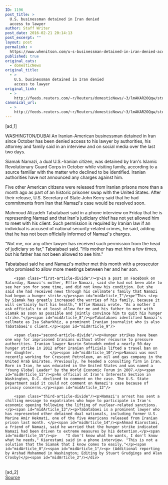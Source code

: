 ```yaml
---
ID: 1196
post_title: >
  U.S. businessman detained in Iran denied
  access to lawyer
author: Staff Writer
post_date: 2016-02-21 20:14:13
post_excerpt: ""
layout: post
permalink: >
  https://www.whenitson.com/u-s-businessman-detained-in-iran-denied-access-to-lawyer/
published: true
original_cats:
  - domesticNews
original_title:
  - >
    U.S. businessman detained in Iran denied
    access to lawyer
original_link:
  - >
    http://feeds.reuters.com/~r/Reuters/domesticNews/~3/lmAKAR2OQqw/story01.htm
canonical_url:
  - >
    http://feeds.reuters.com/~r/Reuters/domesticNews/~3/lmAKAR2OQqw/story01.htm
---
```

 [ad_1]
<br><div id="articleText">
<span id="midArticle_start"/>

<span id="midArticle_0"/><span class="focusParagraph" readability="5"><p><span class="articleLocation">WASHINGTON/DUBAI</span> An Iranian-American businessman detained in Iran since October has been denied access to his lawyer by authorities, his attorney and family said in an interview and on social media over the last two days.</p></span><span id="midArticle_1"/><p>Siamak Namazi, a dual U.S.-Iranian citizen, was detained by Iran's Islamic Revolutionary Guard Corps in October while visiting family, according to a source familiar with the matter who declined to be identified. Iranian authorities have not announced any charges against him.</p><span id="midArticle_2"/><p>Five other American citizens were released from Iranian prisons more than a month ago as part of an historic prisoner swap with the United States. After their release, U.S. Secretary of State John Kerry said that he had commitments from Iran that Namazi's case would be resolved soon.</p><span id="midArticle_3"/><p>Mahmoud Alizadeh Tabatabaei said in a phone interview on Friday that he is representing Namazi and that Iran's judiciary chief has not yet allowed him to meet with his client. Such permission is required by Iranian law if an individual is accused of national security-related crimes, he said, adding that he has not been officially informed of Namazi's charges.</p><span id="midArticle_4"/><p>"Not me, nor any other lawyer has received such permission from the head of judiciary so far," Tabatabaei said. "His mother has met him a few times, but his father has not been allowed to see him."</p><span id="midArticle_5"/><p>Tabatabaei said he and Namazi's mother met this month with a prosecutor who promised to allow more meetings between her and her son. </p><span id="midArticle_6"/>
        
        <span class="first-article-divide"/><p>In a post on Facebook on Saturday, Namazi's mother, Effie Namazi, said she had not been able to see her son for some time, and did not know his condition. But she said she had received news through his cellmate's family that Namazi had begun a hunger strike.</p><span id="midArticle_7"/><p>"This step by Siamak has greatly increased the worries of his family, because it will certainly hurt his health," Effie Namazi wrote. "As a mother I ask officials to at least allow for me and his father to meet with Siamak as soon as possible and jointly convince him to quit his hunger strike."</p><span id="midArticle_8"/><p>Tabatabaei identified Namazi's cellmate as Isa Saharkhiz, a prominent Iranian journalist who is also Tabatabaei's client.</p><span id="midArticle_9"/>
        
        <span class="second-article-divide"/><p>Hunger strikes have been one way for imprisoned Iranians without other recourse to pressure authorities. Iranian lawyer Nasrin Sotoudeh ended a nearly 50-day hunger strike in 2012 after Iranian officials lifted a travel ban on her daughter.       </p><span id="midArticle_10"/><p>Namazi was most recently working for Crescent Petroleum, an oil and gas company in the United Arab Emirates. Previously, he headed a consulting firm in Iran. Born in Iran, he was educated in the United States and was named a "Young Global Leader" by the World Economic Forum in 2007.</p><span id="midArticle_11"/><p>An official at Iran's Interests Section in Washington, D.C. declined to comment on the case. The U.S. State Department said it could not comment on Namazi's case because of privacy concerns.</p><span id="midArticle_12"/>
        
        <span class="third-article-divide"/><p>Namazi's arrest has sent a chilling message to expatriates who hope to participate in Iran's economic opening following the lifting of nuclear-related sanctions.</p><span id="midArticle_13"/><p>Tabatabaei is a prominent lawyer who has represented other detained dual nationals, including former U.S. Marine Amir Hekmati, one of the five Americans released from Iranian prison last month. </p><span id="midArticle_14"/><p>Ahmad Kiarostami, a friend of Namazi, said he worried that the hunger strike indicated Namazi had been driven to extreme measures by his detention.</p><span id="midArticle_15"/><p>    "I don't know what he wants, I don't know what he needs," Kiarostami said in a phone interview. "This is not a solution that the Siamak that I know comes to easily."</p><span id="midArticle_0"/><span id="midArticle_1"/><p> (Additional reporting by Arshad Mohammed in Washington; Editing by Stuart Grudgings and Alan Crosby)</p><span id="midArticle_2"/></div>
<br>[ad_2]
<br><a href="http://feeds.reuters.com/~r/Reuters/domesticNews/~3/lmAKAR2OQqw/story01.htm">Source </a>